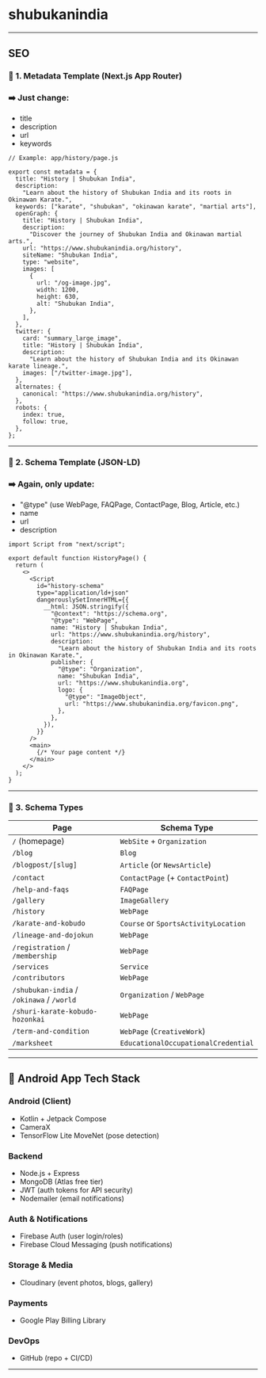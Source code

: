 # shubukanindia

---

## SEO

### 🔹 1. Metadata Template (Next.js App Router)

### ➡️ Just change:

- title
- description
- url
- keywords

```
// Example: app/history/page.js

export const metadata = {
  title: "History | Shubukan India",
  description:
    "Learn about the history of Shubukan India and its roots in Okinawan Karate.",
  keywords: ["karate", "shubukan", "okinawan karate", "martial arts"],
  openGraph: {
    title: "History | Shubukan India",
    description:
      "Discover the journey of Shubukan India and Okinawan martial arts.",
    url: "https://www.shubukanindia.org/history",
    siteName: "Shubukan India",
    type: "website",
    images: [
      {
        url: "/og-image.jpg",
        width: 1200,
        height: 630,
        alt: "Shubukan India",
      },
    ],
  },
  twitter: {
    card: "summary_large_image",
    title: "History | Shubukan India",
    description:
      "Learn about the history of Shubukan India and its Okinawan karate lineage.",
    images: ["/twitter-image.jpg"],
  },
  alternates: {
    canonical: "https://www.shubukanindia.org/history",
  },
  robots: {
    index: true,
    follow: true,
  },
};
```

---

### 🔹 2. Schema Template (JSON-LD)

### ➡️ Again, only update:

- "@type" (use WebPage, FAQPage, ContactPage, Blog, Article, etc.)
- name
- url
- description

```
import Script from "next/script";

export default function HistoryPage() {
  return (
    <>
      <Script
        id="history-schema"
        type="application/ld+json"
        dangerouslySetInnerHTML={{
          __html: JSON.stringify({
            "@context": "https://schema.org",
            "@type": "WebPage",
            name: "History | Shubukan India",
            url: "https://www.shubukanindia.org/history",
            description:
              "Learn about the history of Shubukan India and its roots in Okinawan Karate.",
            publisher: {
              "@type": "Organization",
              name: "Shubukan India",
              url: "https://www.shubukanindia.org",
              logo: {
                "@type": "ImageObject",
                url: "https://www.shubukanindia.org/favicon.png",
              },
            },
          }),
        }}
      />
      <main>
        {/* Your page content */}
      </main>
    </>
  );
}
```

---

### 🔹 3. Schema Types

| Page                                      | Schema Type                          |
| ----------------------------------------- | ------------------------------------ |
| `/` (homepage)                            | `WebSite` + `Organization`           |
| `/blog`                                   | `Blog`                               |
| `/blogpost/[slug]`                        | `Article` (or `NewsArticle`)         |
| `/contact`                                | `ContactPage` (+ `ContactPoint`)     |
| `/help-and-faqs`                          | `FAQPage`                            |
| `/gallery`                                | `ImageGallery`                       |
| `/history`                                | `WebPage`                            |
| `/karate-and-kobudo`                      | `Course` or `SportsActivityLocation` |
| `/lineage-and-dojokun`                    | `WebPage`                            |
| `/registration` / `/membership`           | `WebPage`                            |
| `/services`                               | `Service`                            |
| `/contributors`                           | `WebPage`                            |
| `/shubukan-india` / `/okinawa` / `/world` | `Organization` / `WebPage`           |
| `/shuri-karate-kobudo-hozonkai`           | `WebPage`                            |
| `/term-and-condition`                     | `WebPage` (`CreativeWork`)           |
| `/marksheet`                              | `EducationalOccupationalCredential`  |

---

## 🔹 Android App Tech Stack


### Android (Client)

* Kotlin + Jetpack Compose
* CameraX
* TensorFlow Lite MoveNet (pose detection)

### Backend

* Node.js + Express
* MongoDB (Atlas free tier)
* JWT (auth tokens for API security)
* Nodemailer (email notifications)

### Auth & Notifications

* Firebase Auth (user login/roles)
* Firebase Cloud Messaging (push notifications)

### Storage & Media

* Cloudinary (event photos, blogs, gallery)

### Payments

* Google Play Billing Library

### DevOps

* GitHub (repo + CI/CD)

---
